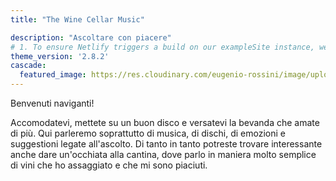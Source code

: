 ```yaml
---
title: "The Wine Cellar Music"

description: "Ascoltare con piacere"
# 1. To ensure Netlify triggers a build on our exampleSite instance, we need to change a file in the exampleSite directory.
theme_version: '2.8.2'
cascade:
  featured_image: https://res.cloudinary.com/eugenio-rossini/image/upload/v1657821042/theWineCellarMusic/home_wallpaper.webp
---
```

Benvenuti naviganti! 

Accomodatevi, mettete su un buon disco e versatevi la bevanda che amate di più. 
Qui parleremo soprattutto di musica, di dischi, di emozioni e suggestioni legate all'ascolto. 
Di tanto in tanto potreste trovare interessante anche dare un'occhiata alla cantina, dove parlo in maniera molto semplice di vini che ho assaggiato e che mi sono piaciuti.
